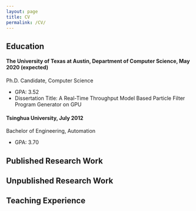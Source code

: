 ```yaml
---
layout: page
title: CV
permalink: /CV/
---
```



## Education

#### The University of Texas at Austin, Department of Computer Science, May 2020 (expected)

Ph.D. Candidate, Computer Science

- GPA: 3.52
- Dissertation Title: A Real-Time Throughput Model Based Particle Filter Program Generator on GPU

#### Tsinghua University, July 2012

Bachelor of Engineering, Automation

- GPA: 3.70

## Published Research Work


## Unpublished Research Work


## Teaching Experience

